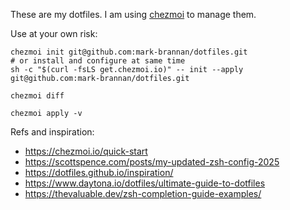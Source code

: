 These are my dotfiles.  I am using [chezmoi](https://www.chezmoi.io]) to manage them.

Use at your own risk:
```
chezmoi init git@github.com:mark-brannan/dotfiles.git
# or install and configure at same time
sh -c "$(curl -fsLS get.chezmoi.io)" -- init --apply git@github.com:mark-brannan/dotfiles.git

chezmoi diff

chezmoi apply -v
```

Refs and inspiration:
* https://chezmoi.io/quick-start
* https://scottspence.com/posts/my-updated-zsh-config-2025
* https://dotfiles.github.io/inspiration/
* https://www.daytona.io/dotfiles/ultimate-guide-to-dotfiles
* https://thevaluable.dev/zsh-completion-guide-examples/
